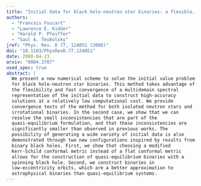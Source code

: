 ```yaml
---
title: "Initial data for black hole-neutron star binaries: a flexible, high-accuracy spectral method"
authors:
  - "Francois Foucart"
  - "Lawrence E. Kidder"
  - "Harald P. Pfeiffer"
  - "Saul A. Teukolsky"
jref: "Phys. Rev. D 77, 124051 (2008)"
doi: "10.1103/PhysRevD.77.124051"
date: 2008-04-23
arxiv: "0804.3787"
used_spec: true
abstract: |
  We present a new numerical scheme to solve the initial value problem
  for black hole-neutron star binaries. This method takes advantage of
  the flexibility and fast convergence of a multidomain spectral
  representation of the initial data to construct high-accuracy
  solutions at a relatively low computational cost. We provide
  convergence tests of the method for both isolated neutron stars and
  irrotational binaries. In the second case, we show that we can
  resolve the small inconsistencies that are part of the
  quasi-equilibrium formulation, and that these inconsistencies are
  significantly smaller than observed in previous works. The
  possibility of generating a wide variety of initial data is also
  demonstrated through two new configurations inspired by results from
  binary black holes. First, we show that choosing a modified
  Kerr-Schild conformal metric instead of a flat conformal metric
  allows for the construction of quasi-equilibrium binaries with a
  spinning black hole. Second, we construct binaries in
  low-eccentricity orbits, which are a better approximation to
  astrophysical binaries than quasi-equilibrium systems.
---
```

